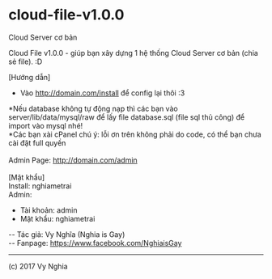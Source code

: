 # cloud-file-v1.0.0
Cloud Server cơ bản

Cloud File v1.0.0 - giúp bạn xây dựng 1 hệ thống Cloud Server cơ bản (chia sẻ file). :D

[Hướng dẫn]
- Vào http://domain.com/install để config lại thôi :3<br>

*Nếu database không tự động nạp thì các bạn vào server/lib/data/mysql/raw để lấy file database.sql (file sql thủ công) để import vào mysql nhé!<br>
*Các bạn xài cPanel chú ý: lỗi ơn trên không phải do code, có thể bạn chưa cài đặt full quyền<br>
<br>
Admin Page: http://domain.com/admin<br>
<br>
[Mật khẩu]<br>
Install: nghiametrai<br>
Admin:
- Tài khoản: admin<br>
- Mật khẩu: nghiametrai<br>

-- Tác giả: Vy Nghĩa (Nghia is Gay)<br>
-- Fanpage: https://www.facebook.com/NghiaisGay<br>

---

(c) 2017 Vy Nghia
